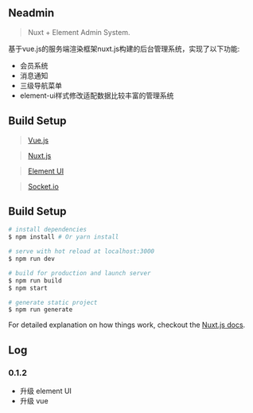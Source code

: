 ## Neadmin

> Nuxt + Element Admin System.

基于vue.js的服务端渲染框架nuxt.js构建的后台管理系统，实现了以下功能:

* 会员系统
* 消息通知
* 三级导航菜单
* element-ui样式修改适配数据比较丰富的管理系统

## Build Setup

> [Vue.js](https://cn.vuejs.org/index.html)

> [Nuxt.js](https://zh.nuxtjs.org)

> [Element UI](http://element-cn.eleme.io/#/zh-CN)

> [Socket.io](https://socket.io)

## Build Setup

``` bash
# install dependencies
$ npm install # Or yarn install

# serve with hot reload at localhost:3000
$ npm run dev

# build for production and launch server
$ npm run build
$ npm start

# generate static project
$ npm run generate
```

For detailed explanation on how things work, checkout the [Nuxt.js docs](https://github.com/nuxt/nuxt.js).

## Log
### 0.1.2
* 升级 element UI
* 升级 vue